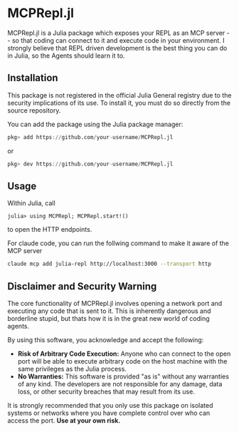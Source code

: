 # MCPRepl.jl

MCPRepl.jl is a Julia package which exposes your REPL as an MCP server -- so that coding can connect to it and execute code in your environment.
I strongly believe that REPL driven development is the best thing you can do in Julia, so the Agents should learn it to.


## Installation

This package is not registered in the official Julia General registry due to the security implications of its use. To install it, you must do so directly from the source repository.

You can add the package using the Julia package manager:

```julia
pkg> add https://github.com/your-username/MCPRepl.jl
```
or
```julia
pkg> dev https://github.com/your-username/MCPRepl.jl
```

## Usage
Within Julia, call
``` julia-repl
julia> using MCPRepl; MCPRepl.start!()
```
to open the HTTP endpoints.

For claude code, you can run the follwing command to make it aware of the MCP server
```sh
claude mcp add julia-repl http://localhost:3000 --transport http
```

## Disclaimer and Security Warning

The core functionality of MCPRepl.jl involves opening a network port and executing any code that is sent to it. This is inherently dangerous and borderline stupid, but thats how it is in the great new world of coding agents.

By using this software, you acknowledge and accept the following:

*   **Risk of Arbitrary Code Execution:** Anyone who can connect to the open port will be able to execute arbitrary code on the host machine with the same privileges as the Julia process.
*   **No Warranties:** This software is provided "as is" without any warranties of any kind. The developers are not responsible for any damage, data loss, or other security breaches that may result from its use.

It is strongly recommended that you only use this package on isolated systems or networks where you have complete control over who can access the port. **Use at your own risk.**
